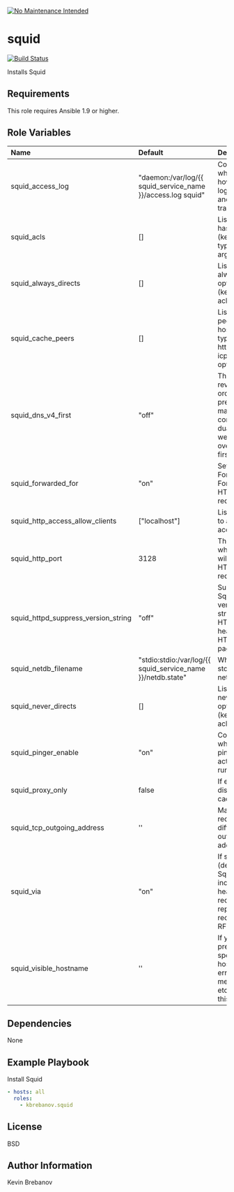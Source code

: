 [![No Maintenance Intended](http://unmaintained.tech/badge.svg)](http://unmaintained.tech/)

squid
=====

[![Build Status](https://travis-ci.org/kbrebanov/ansible-squid.svg?branch=master)](https://travis-ci.org/kbrebanov/ansible-squid)

Installs Squid

Requirements
------------

This role requires Ansible 1.9 or higher.

Role Variables
--------------

| Name                                | Default                                                     | Description                                                                                            |
|:------------------------------------|:------------------------------------------------------------|:-------------------------------------------------------------------------------------------------------|
| squid_access_log                    | "daemon:/var/log/{{ squid_service_name }}/access.log squid" | Configures whether and how Squid logs HTTP and ICP transactions                                        |
| squid_acls                          | []                                                          | List of ACL hashes (keys: name, type, argument)                                                        |
| squid_always_directs                | []                                                          | List of always_direct options (keys: type, acl_name)                                                   |
| squid_cache_peers                   | []                                                          | List of cache peers (keys: hostname, type, http_port, icp_port, options<list>)                         |
| squid_dns_v4_first                  | "off"                                                       | This option reverses the order of preference to make Squid contact dual-stack websites over IPv4 first |
| squid_forwarded_for                 | "on"                                                        | Set X-Forwarded-For header in HTTP requests                                                            |
| squid_http_access_allow_clients     | ["localhost"]                                               | List of clients to allow access                                                                        |
| squid_http_port                     | 3128                                                        | The port where Squid will listen for HTTP requests                                                     |
| squid_httpd_suppress_version_string | "off"                                                       | Suppress Squid version string info in HTTP headers and HTML error pages                                |
| squid_netdb_filename                | "stdio:stdio:/var/log/{{ squid_service_name }}/netdb.state" | Where Squid stores it's netdb journal                                                                  |
| squid_never_directs                 | []                                                          | List of never_direct options (keys: type, acl_name)                                                    |
| squid_pinger_enable                 | "on"                                                        | Control whether the pinger is active at run-time                                                       |
| squid_proxy_only                    | false                                                       | If enabled, disables caching                                                                           |
| squid_tcp_outgoing_address          | ''                                                          | Map requests to different outgoing IP address                                                          |
| squid_via                           | "on"                                                        | If set (default), Squid will include a Via header in requests and replies are required by RFC2616      |
| squid_visible_hostname              | ''                                                          | If you want to present a special hostname in error messages, etc, define this                          |

Dependencies
------------

None

Example Playbook
----------------

Install Squid
```yaml
- hosts: all
  roles:
    - kbrebanov.squid
```

License
-------

BSD

Author Information
------------------

Kevin Brebanov
